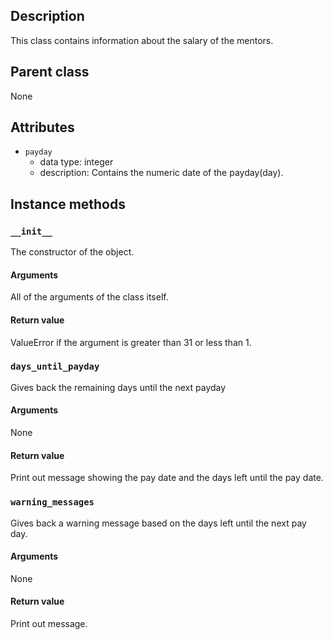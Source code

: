 ## Description
This class contains information about the salary of the mentors.

## Parent class
None

## Attributes

* ```payday```
  * data type: integer
  * description: Contains the numeric date of the payday(day).


## Instance methods

### ```__init__```
The constructor of the object.

#### Arguments
All of the arguments of the class itself.

#### Return value
ValueError if the argument is greater than 31 or less than 1.

### ```days_until_payday```
Gives back the remaining days until the next payday

#### Arguments
None

#### Return value
Print out message showing the pay date and the days left until the pay date.

### ```warning_messages```
Gives back a warning message based on the days left until the next pay day.

#### Arguments
None

#### Return value
Print out message.
